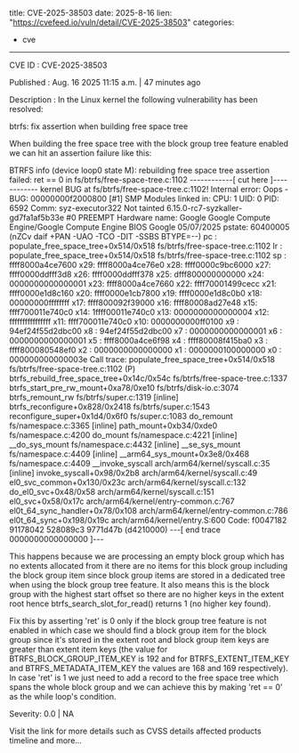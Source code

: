  
title: CVE-2025-38503
date: 2025-8-16
lien: "https://cvefeed.io/vuln/detail/CVE-2025-38503"
categories:
  - cve
---

CVE ID : CVE-2025-38503

Published :  Aug. 16
2025
11:15 a.m. | 47 minutes ago

Description : In the Linux kernel
the following vulnerability has been resolved:

btrfs: fix assertion when building free space tree

When building the free space tree with the block group tree feature
enabled
we can hit an assertion failure like this:

  BTRFS info (device loop0 state M): rebuilding free space tree
  assertion failed: ret == 0
in fs/btrfs/free-space-tree.c:1102
  ------------[ cut here ]------------
  kernel BUG at fs/btrfs/free-space-tree.c:1102!
  Internal error: Oops - BUG: 00000000f2000800 [#1]  SMP
  Modules linked in:
  CPU: 1 UID: 0 PID: 6592 Comm: syz-executor322 Not tainted 6.15.0-rc7-syzkaller-gd7fa1af5b33e #0 PREEMPT
  Hardware name: Google Google Compute Engine/Google Compute Engine
BIOS Google 05/07/2025
  pstate: 60400005 (nZCv daif +PAN -UAO -TCO -DIT -SSBS BTYPE=--)
  pc : populate_free_space_tree+0x514/0x518 fs/btrfs/free-space-tree.c:1102
  lr : populate_free_space_tree+0x514/0x518 fs/btrfs/free-space-tree.c:1102
  sp : ffff8000a4ce7600
  x29: ffff8000a4ce76e0 x28: ffff0000c9bc6000 x27: ffff0000ddfff3d8
  x26: ffff0000ddfff378 x25: dfff800000000000 x24: 0000000000000001
  x23: ffff8000a4ce7660 x22: ffff70001499cecc x21: ffff0000e1d8c160
  x20: ffff0000e1cb7800 x19: ffff0000e1d8c0b0 x18: 00000000ffffffff
  x17: ffff800092f39000 x16: ffff80008ad27e48 x15: ffff700011e740c0
  x14: 1ffff00011e740c0 x13: 0000000000000004 x12: ffffffffffffffff
  x11: ffff700011e740c0 x10: 0000000000ff0100 x9 : 94ef24f55d2dbc00
  x8 : 94ef24f55d2dbc00 x7 : 0000000000000001 x6 : 0000000000000001
  x5 : ffff8000a4ce6f98 x4 : ffff80008f415ba0 x3 : ffff800080548ef0
  x2 : 0000000000000000 x1 : 0000000100000000 x0 : 000000000000003e
  Call trace:
   populate_free_space_tree+0x514/0x518 fs/btrfs/free-space-tree.c:1102 (P)
   btrfs_rebuild_free_space_tree+0x14c/0x54c fs/btrfs/free-space-tree.c:1337
   btrfs_start_pre_rw_mount+0xa78/0xe10 fs/btrfs/disk-io.c:3074
   btrfs_remount_rw fs/btrfs/super.c:1319 [inline]
   btrfs_reconfigure+0x828/0x2418 fs/btrfs/super.c:1543
   reconfigure_super+0x1d4/0x6f0 fs/super.c:1083
   do_remount fs/namespace.c:3365 [inline]
   path_mount+0xb34/0xde0 fs/namespace.c:4200
   do_mount fs/namespace.c:4221 [inline]
   __do_sys_mount fs/namespace.c:4432 [inline]
   __se_sys_mount fs/namespace.c:4409 [inline]
   __arm64_sys_mount+0x3e8/0x468 fs/namespace.c:4409
   __invoke_syscall arch/arm64/kernel/syscall.c:35 [inline]
   invoke_syscall+0x98/0x2b8 arch/arm64/kernel/syscall.c:49
   el0_svc_common+0x130/0x23c arch/arm64/kernel/syscall.c:132
   do_el0_svc+0x48/0x58 arch/arm64/kernel/syscall.c:151
   el0_svc+0x58/0x17c arch/arm64/kernel/entry-common.c:767
   el0t_64_sync_handler+0x78/0x108 arch/arm64/kernel/entry-common.c:786
   el0t_64_sync+0x198/0x19c arch/arm64/kernel/entry.S:600
  Code: f0047182 91178042 528089c3 9771d47b (d4210000)
  ---[ end trace 0000000000000000 ]---

This happens because we are processing an empty block group
which has
no extents allocated from it
there are no items for this block group
including the block group item since block group items are stored in a
dedicated tree when using the block group tree feature. It also means
this is the block group with the highest start offset
so there are no
higher keys in the extent root
hence btrfs_search_slot_for_read()
returns 1 (no higher key found).

Fix this by asserting 'ret' is 0 only if the block group tree feature
is not enabled
in which case we should find a block group item for
the block group since it's stored in the extent root and block group
item keys are greater than extent item keys (the value for
BTRFS_BLOCK_GROUP_ITEM_KEY is 192 and for BTRFS_EXTENT_ITEM_KEY and
BTRFS_METADATA_ITEM_KEY the values are 168 and 169 respectively).
In case 'ret' is 1
we just need to add a record to the free space
tree which spans the whole block group
and we can achieve this by
making 'ret == 0' as the while loop's condition.

Severity: 0.0 | NA

Visit the link for more details
such as CVSS details
affected products
timeline
and more...
